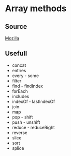 # Array methods

## Source

[Mozilla](https://developer.mozilla.org/fr/docs/Web/JavaScript/Reference/Global_Objects/Array)

## Usefull

-   concat
-   entries
-   every - some
-   filter
-   find - findIndex
-   forEach
-   includes
-   indexOf - lastIndexOf
-   join
-   map
-   pop - shift
-   push - unshift
-   reduce - reduceRight
-   reverse
-   slice
-   sort
-   splice
